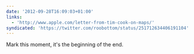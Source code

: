```yaml
---
date: '2012-09-28T16:09:03+01:00'
links:
  - 'http://www.apple.com/letter-from-tim-cook-on-maps/'
syndicated: 'https://twitter.com/roobottom/status/251712634406191104'
---
```

Mark this moment, it's the beginning of the end. 
